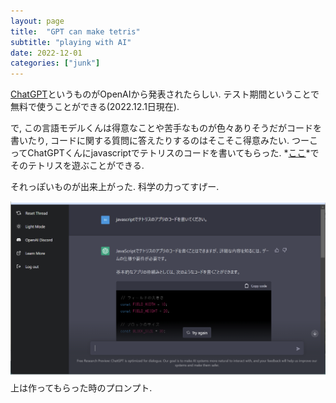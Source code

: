 ```yaml
---
layout: page
title:  "GPT can make tetris"
subtitle: "playing with AI"
date: 2022-12-01
categories: ["junk"]
---
```


[ChatGPT](https://chat.openai.com/chat)というものがOpenAIから発表されたらしい. テスト期間ということで無料で使うことができる(2022.12.1日現在).

で, この言語モデルくんは得意なことや苦手なものが色々ありそうだがコードを書いたり, コードに関する質問に答えたりするのはそこそこ得意みたい. つーこってChatGPTくんにjavascriptでテトリスのコードを書いてもらった. *[ここ](/toy/tetris.html)*でそのテトリスを遊ぶことができる.

それっぽいものが出来上がった. 科学の力ってすげー.

![](/assets/img/chatGPT_tetris.png)
上は作ってもらった時のプロンプト.